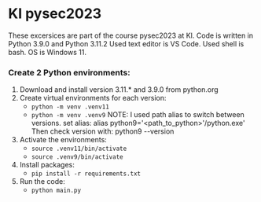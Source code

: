 # KI pysec2023

These excersices are part of the course pysec2023 at KI. 
Code is written in Python 3.9.0 and Python 3.11.2
Used text editor is VS Code.
Used shell is bash.
OS is Windows 11.

### Create 2 Python environments:

1. Download and install version 3.11.* and 3.9.0 from python.org
2. Create virtual environments for each version:
    - `python -m venv .venv11`
    - `python -m venv .venv9`
NOTE: I used path alias to switch between versions.
set alias: alias python9='<path_to_python>'/python.exe'
Then check version with: python9 --version
3. Activate the environments:   
    - `source .venv11/bin/activate`
    - `source .venv9/bin/activate`
4. Install packages:
    - `pip install -r requirements.txt`
5. Run the code:
    - `python main.py`